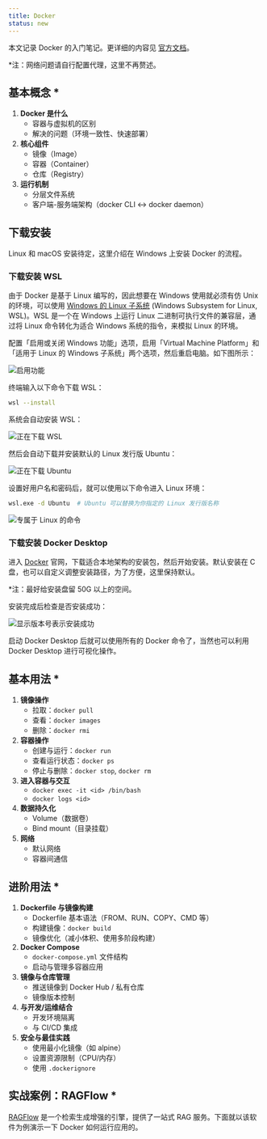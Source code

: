 ```yaml
---
title: Docker
status: new
---
```


本文记录 Docker 的入门笔记。更详细的内容见 [官方文档](https://docs.docker.com/)。

*注：网络问题请自行配置代理，这里不再赘述。

## 基本概念 *

1. **Docker 是什么**
    - 容器与虚拟机的区别
    - 解决的问题（环境一致性、快速部署）
2. **核心组件**
    - 镜像（Image）
    - 容器（Container）
    - 仓库（Registry）
3. **运行机制**
    - 分层文件系统
    - 客户端-服务端架构（docker CLI ↔ docker daemon）

## 下载安装

Linux 和 macOS 安装待定，这里介绍在 Windows 上安装 Docker 的流程。

### 下载安装 WSL

由于 Docker 是基于 Linux 编写的，因此想要在 Windows 使用就必须有仿 Unix 的环境，可以使用 [Windows 的 Linux 子系统](https://learn.microsoft.com/zh-cn/windows/wsl/install) (Windows Subsystem for Linux, WSL)。WSL 是一个在 Windows 上运行 Linux 二进制可执行文件的兼容层，通过将 Linux 命令转化为适合 Windows 系统的指令，来模拟 Linux 的环境。

配置「启用或关闭 Windows 功能」选项，启用「Virtual Machine Platform」和「适用于 Linux 的 Windows 子系统」两个选项，然后重启电脑。如下图所示：

![启用功能](https://cdn.dwj601.cn/images/20250907214237225.png)

终端输入以下命令下载 WSL：

```bash
wsl --install
```

系统会自动安装 WSL：

![正在下载 WSL](https://cdn.dwj601.cn/images/20250907220459381.png)

然后会自动下载并安装默认的 Linux 发行版 Ubuntu：

![正在下载 Ubuntu](https://cdn.dwj601.cn/images/20250907220506204.png)

设置好用户名和密码后，就可以使用以下命令进入 Linux 环境：

```bash
wsl.exe -d Ubuntu  # Ubuntu 可以替换为你指定的 Linux 发行版名称
```

![专属于 Linux 的命令](https://cdn.dwj601.cn/images/20250907221157099.png)

### 下载安装 Docker Desktop

进入 [Docker](https://www.docker.com/) 官网，下载适合本地架构的安装包，然后开始安装。默认安装在 C 盘，也可以自定义调整安装路径，为了方便，这里保持默认。

*注：最好给安装盘留 50G 以上的空间。

安装完成后检查是否安装成功：

![显示版本号表示安装成功](https://cdn.dwj601.cn/images/20250907223030517.png)

启动 Docker Desktop 后就可以使用所有的 Docker 命令了，当然也可以利用 Docker Desktop 进行可视化操作。

## 基本用法 *

1. **镜像操作**
    - 拉取：`docker pull`
    - 查看：`docker images`
    - 删除：`docker rmi`
2. **容器操作**
    - 创建与运行：`docker run`
    - 查看运行状态：`docker ps`
    - 停止与删除：`docker stop`, `docker rm`
3. **进入容器与交互**
    - `docker exec -it <id> /bin/bash`
    - `docker logs <id>`
4. **数据持久化**
    - Volume（数据卷）
    - Bind mount（目录挂载）
5. **网络**
    - 默认网络
    - 容器间通信

## 进阶用法 *

1. **Dockerfile 与镜像构建**
    - Dockerfile 基本语法（FROM、RUN、COPY、CMD 等）
    - 构建镜像：`docker build`
    - 镜像优化（减小体积、使用多阶段构建）
2. **Docker Compose**
    - `docker-compose.yml` 文件结构
    - 启动与管理多容器应用
3. **镜像与仓库管理**
    - 推送镜像到 Docker Hub / 私有仓库
    - 镜像版本控制
4. **与开发/运维结合**
    - 开发环境隔离
    - 与 CI/CD 集成
5. **安全与最佳实践**
    - 使用最小化镜像（如 alpine）
    - 设置资源限制（CPU/内存）
    - 使用 `.dockerignore`

## 实战案例：RAGFlow *

[RAGFlow](https://ragflow.io/) 是一个检索生成增强的引擎，提供了一站式 RAG 服务。下面就以该软件为例演示一下 Docker 如何运行应用的。
